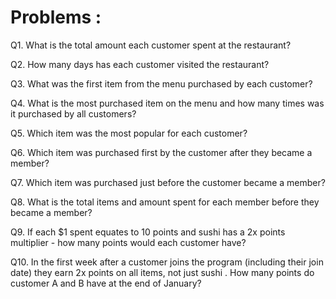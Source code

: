 # Problems :

Q1. What is the total amount each customer spent at the restaurant?

Q2. How many days has each customer visited the restaurant?

Q3. What was the first item from the menu purchased by each customer?

Q4. What is the most purchased item on the menu and how many times was it purchased by all customers?

Q5. Which item was the most popular for each customer?

Q6. Which item was purchased first by the customer after they became a member?

Q7. Which item was purchased just before the customer became a member?

Q8. What is the total items and amount spent for each member before they became a member?

Q9. If each $1 spent equates to 10 points and sushi has a 2x points multiplier - how many points would each customer have?

Q10. In the first week after a customer joins the program (including their join date) they earn 2x points on all items, not just sushi .
        How many points do customer A and B have at the end of January?
